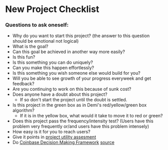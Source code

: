 # New Project Checklist

### Questions to ask oneself:

- Why do you want to start this project? (the answer to this question should be emotional not logical)
- What is the goal?
- Can this goal be achieved in another way more easily?
- Is this fun?
- Is this something you can do uniquely?
- Can you make this happen effortlessly?
- Is this something you wish someone else would build for you?
- Will you be able to see growth of your progress everyweek and get feedback?
- Are you continuing to work on this because of sunk cost?
- Does anyone have a doubt about this project?
  - If so don't start the project until the doubt is settled.
- Is this project in the green box as in Demi's red/yellow/green box algorithm?
  - If it is in the yellow box, what would it take to move it to red or green?
- Does this project pass the frequency/intensity test? (Users have this problem very frequently or/and users have this problem intensely)
- How easy is it for you to reach users?
- Give it points in [project utility assesment](https://docs.google.com/spreadsheets/d/17D8YyYGm94tBt5lFE8TDDtPfXLCFKxDXroBr-iJ6JV4/edit?usp=drive_web&ouid=110291342688342715176)
- Do [Coinbase Decision Making Framework](https://docs.google.com/spreadsheets/d/1xYCr46GeyeZ-JJMyxWRM0sb-1DI3lqNGwQ5iBxKCOqA/edit#gid=0) [source](https://medium.com/@barmstrong/how-we-make-decisions-at-coinbase-cd6c630322e9)
